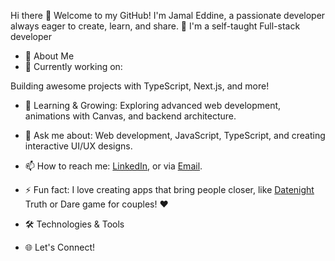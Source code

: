 Hi there 👋
Welcome to my GitHub! I'm Jamal Eddine, a passionate developer always eager to create, learn, and share. 🌟
I'm a self-taught Full-stack developer

- 🚀 About Me
- 🔭 Currently working on:

Building awesome projects with TypeScript, Next.js, and more!
- 🌱 Learning & Growing:
Exploring advanced web development, animations with Canvas, and backend architecture.
- 💬 Ask me about:
Web development, JavaScript, TypeScript, and creating interactive UI/UX designs.
- 📫 How to reach me:
[LinkedIn](https://www.linkedin.com/in/jamal-ddine-benrahmoune-038942339/), or via [Email](benrahmounjamaleddine@gamil.com).
- ⚡ Fun fact:
I love creating apps that bring people closer, like [Datenight](https://date-night-tau.vercel.app/) Truth or Dare game for couples! ❤️
- 🛠️ Technologies & Tools







- 🌐 Let's Connect!
